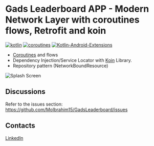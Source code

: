 # Gads Leaderboard APP - Modern Network Layer with coroutines flows, Retrofit and koin

[![kotlin](https://img.shields.io/badge/Kotlin-1.3.xxx-blue)](https://kotlinlang.org/) [![coroutines](https://img.shields.io/badge/Coroutines-Asynchronous-red)](https://developer.android.com/kotlin/coroutines) [![Kotlin-Android-Extensions ](https://img.shields.io/badge/Kotlin--Android--Extensions-plugin-red.svg)](https://kotlinlang.org/docs/tutorials/android-plugin.html) 



- [Coroutines](https://developer.android.com/kotlin/coroutines) and flows
- Dependency Injection/Service Locator with [Koin](https://github.com/InsertKoinIO/koin "Koin") Library.
- Repository pattern (NetworkBoundResource)


![Splash Screen](https://github.com/MoIbrahim15/GadsLeaderboard/blob/master/screenshoots/splash.png)


Discussions
-
Refer to the issues section: https://github.com/MoIbrahim15/GadsLeaderboard/issues

Contacts
-
[LinkedIn](https://www.linkedin.com/in/mohamedibrahim15/)
